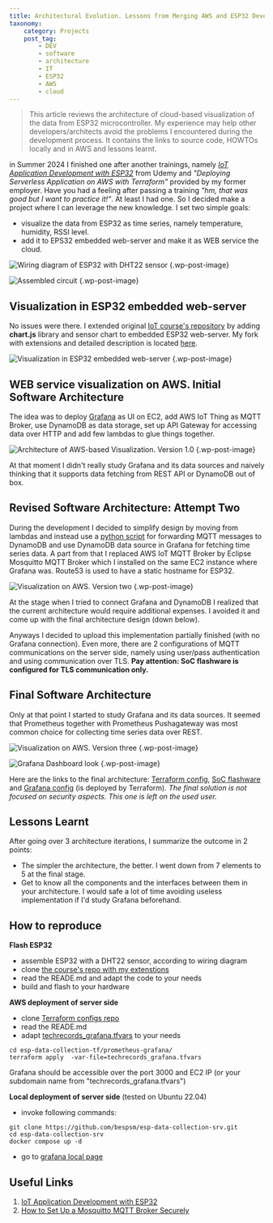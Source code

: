 ```yaml
---
title: Architectural Evolution. Lessons from Merging AWS and ESP32 Development
taxonomy:
    category: Projects
    post_tag:
        - DEV
        - software
        - architecture
        - IT
        - ESP32
        - AWS
        - cloud
---
```


> This article reviews the architecture of cloud-based visualization of the data from ESP32 microcontroller. My experience may help other developers/architects avoid the problems I encountered during the development process. It contains the links to source code, HOWTOs locally and in AWS and lessons learnt.


in Summer 2024 I finished one after another trainings, namely [*IoT Application Development with ESP32*](https://www.udemy.com/course/iot-application-development-with-the-esp32-using-the-esp-idf/) from Udemy and *"Deploying Serverless Application on AWS with Terraform"* provided by my former employer.
Have you had a feeling after passing a training *"hm, that was good but I want to practice it!"*. At least I had one. So I decided make a project where I can leverage the new knowledge. I set two simple goals:
* visualize the data from ESP32 as time series, namely temperature, humidity, RSSI level.
* add it to EPS32 embedded web-server and make it as WEB service the cloud.

![Wiring diagram of ESP32 with DHT22 sensor](/_images/esp-dc-circuit.png "Wiring diagram of ESP32 with DHT22 sensor") {.wp-post-image}

![Assembled circuit](/_images/esp-dc-assembly-look.jpg "Assembled circuit") {.wp-post-image}

## Visualization in ESP32 embedded web-server

No issues were there. I extended original [IoT course's repository](https://github.com/kevinudemy/udemy_esp32) by adding **chart.js** library and sensor chart to embedded ESP32 web-server. My fork with extensions and detailed description is located [here](https://github.com/bespsm/esp-data-collection-soc).

![Visualization in ESP32 embedded web-server](/_images/esp-dc-local-visual.png "Visualization in ESP32 embedded web-server") {.wp-post-image}

## WEB service visualization on AWS. Initial Software Architecture

The idea was to deploy [Grafana](https://grafana.com/) as UI on EC2, add AWS IoT Thing as MQTT Broker, use DynamoDB as data storage, set up API Gateway for accessing data over HTTP and add few lambdas to glue things together.

![Architecture of AWS-based Visualization. Version 1.0](/_images/esp-dc-design-v1.0.png "Architecture of AWS-based Visualization. Version 1.0") {.wp-post-image}

At that moment I didn't really study Grafana and its data sources and naively thinking that it supports data fetching from REST API or DynamoDB out of box.

## Revised Software Architecture: Attempt Two

During the development I decided to simplify design by moving from lambdas and instead use a [python script](https://github.com/bespsm/esp-data-collection-srv/blob/main/script) for forwarding MQTT messages to DynamoDB and use DynamoDB data source in Grafana for fetching time series data. A part from that I replaced AWS IoT MQTT Broker by Eclipse Mosquitto MQTT Broker which I installed on the same EC2 instance where Grafana was. Route53 is used to have a static hostname for ESP32.

![Visualization on AWS. Version two](/_images/esp-dc-design-v2.0.png "Architecture of AWS-based Visualization. Version 2.0") {.wp-post-image}

At the stage when I tried to connect Grafana and DynamoDB I realized that the current architecture would require additional expenses. I avoided it and come up with the final architecture design (down below).

Anyways I decided to upload this implementation partially finished (with no Grafana connection). Even more, there are 2 configurations of MQTT communications on the server side, namely using user/pass authentication and using communication over TLS. __Pay attention: SoC flashware is configured for TLS communication only.__

## Final Software Architecture

Only at that point I started to study Grafana and its data sources. It seemed that Prometheus together with Prometheus Pushagateway was most common choice for collecting time series data over REST.

![Visualization on AWS. Version three](/_images/esp-dc-design-v3.0.png "Architecture of AWS-based Visualization. Version 3.0") {.wp-post-image}

![Grafana Dashboard look](/_images/esp-dc-grafana-dash.png "Grafana Dashboard") {.wp-post-image}

Here are the links to the final architecture: [Terraform config](https://github.com/bespsm/esp-data-collection-tf/tree/main/prometheus-grafana), [SoC flashware](https://github.com/bespsm/esp-data-collection-SoC) and [Grafana config](https://github.com/bespsm/esp-data-collection-srv/tree/main/grafana_cfg) (is deployed by Terraform). *The final solution is not focused on security aspects. This one is left on the used user.*

## Lessons Learnt

After going over 3 architecture iterations, I summarize the outcome in 2 points:
* The simpler the architecture, the better. I went down from 7 elements to 5 at the final stage.
* Get to know all the components and the interfaces between them in your architecture. I would safe a lot of time avoiding useless implementation if I'd study Grafana beforehand.

## How to reproduce

__Flash ESP32__
* assemble ESP32 with a DHT22 sensor, according to wiring diagram
* clone [the course's repo with my extenstions](https://github.com/bespsm/esp-data-collection-soc)
* read the READE.md and adapt the code to your needs
* build and flash to your hardware

__AWS deployment of server side__
* clone [Terraform configs repo](https://github.com/bespsm/esp-data-collection-tf)
* read the READE.md
* adapt [techrecords_grafana.tfvars](https://github.com/bespsm/esp-data-collection-tf/blob/main/prometheus-grafana/techrecords_grafana.tfvars) to your needs
```
cd esp-data-collection-tf/prometheus-grafana/
terraform apply  -var-file=techrecords_grafana.tfvars
```
Grafana should be accessible over the port 3000 and EC2 IP (or your subdomain name from "techrecords_grafana.tfvars")

__Local deployment of server side__ (tested on Ubuntu 22.04)
* invoke following commands:
```
git clone https://github.com/bespsm/esp-data-collection-srv.git
cd esp-data-collection-srv
docker compose up -d
```
* go to [grafana local page](http://localhost:3000)



## Useful Links

1. [IoT Application Development with ESP32](https://www.udemy.com/course/iot-application-development-with-the-esp32-using-the-esp-idf/)
2. [How to Set Up a Mosquitto MQTT Broker Securely](https://medium.com/gravio-edge-iot-platform/how-to-set-up-a-mosquitto-mqtt-broker-securely-using-client-certificates-82b2aaaef9c8)
